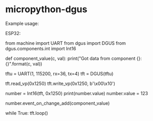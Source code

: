 # micropython-dgus

Example usage:

ESP32:

from machine import UART
from dgus import DGUS
from dgus.components.int import Int16

def component_value(c, val):
    print("Got data from component {}: {}".format(c, val))


tftu = UART(1, 115200, rx=36, tx=4)
tft = DGUS(tftu)

tft.read_vp(0x1250)
tft.write_vp(0x1250, b'\x00\x10')

number = Int16(tft, 0x1250)
print(number.value)
number.value = 123

number.event_on_change_add(component_value)

while True:
    tft.loop()
